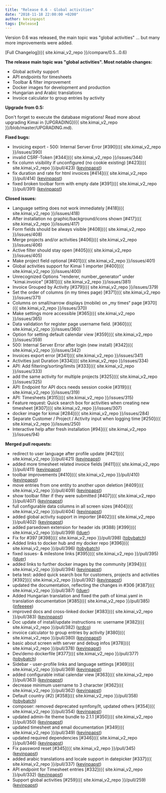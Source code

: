 ```yaml
---
title: "Release 0.6 - Global activities"
date: "2018-11-18 22:00:00 +0200"
author: kevinpapst
tags: [Release]
---
```


Version 0.6 was released, the main topic was "global activities" ... but many more improvements were added.

[Full Changelog]({{ site.kimai_v2_repo }}/compare/0.5...0.6)

**The release main topic was "global activities". Most notable changes:**

- Global activity support
- API endpoints for timesheets
- Toolbar & filter improvement
- Docker images for development and production
- Hungarian and Arabic translations
- Invoice calculator to group entries by activity

**Upgrade from 0.5:**

Don't forget to execute the database migrations! Read more about upgrading Kimai in [UPGRADING]({{ site.kimai_v2_repo }}/blob/master/UPGRADING.md).

**Fixed bugs:**

- Invoicing export - 500: Internal Server Error [\#390]({{ site.kimai_v2_repo }}/issues/390)
- invalid CSRF-Token [\#344]({{ site.kimai_v2_repo }}/issues/344)
- fix column visibility if unconfigured \(no cookie existing\) [\#423]({{ site.kimai_v2_repo }}/pull/423) ([kevinpapst](https://github.com/kevinpapst))
- fix duration and rate for html invoices [\#414]({{ site.kimai_v2_repo }}/pull/414) ([kevinpapst](https://github.com/kevinpapst))
- fixed broken toolbar form with empty date [\#391]({{ site.kimai_v2_repo }}/pull/391) ([kevinpapst](https://github.com/kevinpapst))

**Closed issues:**

- Language setting does not work immediately [\#418]({{ site.kimai_v2_repo }}/issues/418)
- After installation no graphic/background/icons shown [\#417]({{ site.kimai_v2_repo }}/issues/417)
- Form fields should be always visible [\#408]({{ site.kimai_v2_repo }}/issues/408)
- Merge projects and/or activities [\#406]({{ site.kimai_v2_repo }}/issues/406)
- Active filter should stay open [\#405]({{ site.kimai_v2_repo }}/issues/405)
- Make project field optional [\#401]({{ site.kimai_v2_repo }}/issues/401)
- Global activities support for Kimai 1 importer [\#400]({{ site.kimai_v2_repo }}/issues/400)
- Unrecognized Options "renderer, number\_generator" under "kimai.invoice" [\#381]({{ site.kimai_v2_repo }}/issues/381)
- Invoice Grouped by Activity [\#379]({{ site.kimai_v2_repo }}/issues/379)
- Set the order of columns \(in my times page\) [\#371]({{ site.kimai_v2_repo }}/issues/371)
- Columns on small/narrow displays \(mobile\) on „my times“ page [\#370]({{ site.kimai_v2_repo }}/issues/370)
- Make settings more accessible [\#365]({{ site.kimai_v2_repo }}/issues/365)
- Data validation for register page username field. [\#360]({{ site.kimai_v2_repo }}/issues/360)
- Option for setting default calendar view [\#359]({{ site.kimai_v2_repo }}/issues/359)
- 500: Internal Server Error after login \(new install\) [\#342]({{ site.kimai_v2_repo }}/issues/342)
- Invoices export error [\#341]({{ site.kimai_v2_repo }}/issues/341)
- Activities just Duration [\#334]({{ site.kimai_v2_repo }}/issues/334)
- API: Add filtering/sorting/limits [\#333]({{ site.kimai_v2_repo }}/issues/333)
- add the same activity for multiple projects [\#325]({{ site.kimai_v2_repo }}/issues/325)
- API: Endpoint for API docs needs session cookie [\#319]({{ site.kimai_v2_repo }}/issues/319)
- API: Timesheets [\#315]({{ site.kimai_v2_repo }}/issues/315)
- Feature request: Quick search box for activities when creating new timesheet [\#307]({{ site.kimai_v2_repo }}/issues/307)
- docker image for kimai [\#284]({{ site.kimai_v2_repo }}/issues/284)
- Separate Customer / Project / Activity input when logging time [\#250]({{ site.kimai_v2_repo }}/issues/250)
- Interactive help after fresh installation [\#94]({{ site.kimai_v2_repo }}/issues/94)

**Merged pull requests:**

- redirect to user language after profile update [\#421]({{ site.kimai_v2_repo }}/pull/421) ([kevinpapst](https://github.com/kevinpapst))
- added more timesheet related invoice fields [\#411]({{ site.kimai_v2_repo }}/pull/411) ([kevinpapst](https://github.com/kevinpapst))
- toolbar improvements [\#410]({{ site.kimai_v2_repo }}/pull/410) ([kevinpapst](https://github.com/kevinpapst))
- move entries from one entity to another upon deletion [\#409]({{ site.kimai_v2_repo }}/pull/409) ([kevinpapst](https://github.com/kevinpapst))
- show toolbar filter if they were submitted [\#407]({{ site.kimai_v2_repo }}/pull/407) ([kevinpapst](https://github.com/kevinpapst))
- full configurable data columns in all screen sizes [\#404]({{ site.kimai_v2_repo }}/pull/404) ([kevinpapst](https://github.com/kevinpapst))
- added global activity support in importer [\#402]({{ site.kimai_v2_repo }}/pull/402) ([kevinpapst](https://github.com/kevinpapst))
- added parsedown extension for header ids \(\#388\) [\#399]({{ site.kimai_v2_repo }}/pull/399) ([lduer](https://github.com/lduer))
- Fix for \#397 [\#398]({{ site.kimai_v2_repo }}/pull/398) ([tobybatch](https://github.com/tobybatch))
- Added links to docker hub and my docker repo [\#396]({{ site.kimai_v2_repo }}/pull/396) ([tobybatch](https://github.com/tobybatch))
- fixed issues- & milestone links [\#395]({{ site.kimai_v2_repo }}/pull/395) ([lduer](https://github.com/lduer))
- added links to further docker images by the community [\#394]({{ site.kimai_v2_repo }}/pull/394) ([kevinpapst](https://github.com/kevinpapst))
- beta test: added quick search box for customers, projects and activities [\#392]({{ site.kimai_v2_repo }}/pull/392) ([kevinpapst](https://github.com/kevinpapst))
- updated the documentation, reflecting the changes in \#306 [\#387]({{ site.kimai_v2_repo }}/pull/387) ([lduer](https://github.com/lduer))
- Added Hungarian translation and fixed the path of kimai.yaml in translation documentation [\#385]({{ site.kimai_v2_repo }}/pull/385) ([infeeeee](https://github.com/infeeeee))
- improved docs and cross-linked docker [\#383]({{ site.kimai_v2_repo }}/pull/383) ([kevinpapst](https://github.com/kevinpapst))
- Doc update of install/update instructions re: username [\#382]({{ site.kimai_v2_repo }}/pull/382) ([srdco](https://github.com/srdco))
- invoice calculator to group entries by activity [\#380]({{ site.kimai_v2_repo }}/pull/380) ([kevinpapst](https://github.com/kevinpapst))
- basic about screen with server and debug infos [\#378]({{ site.kimai_v2_repo }}/pull/378) ([kevinpapst](https://github.com/kevinpapst))
- Dev/demo dockerfile [\#377]({{ site.kimai_v2_repo }}/pull/377) ([tobybatch](https://github.com/tobybatch))
- Sidebar - user-profile links and language settings [\#369]({{ site.kimai_v2_repo }}/pull/369) ([kevinpapst](https://github.com/kevinpapst))
- added configurable initial calendar view [\#363]({{ site.kimai_v2_repo }}/pull/363) ([kevinpapst](https://github.com/kevinpapst))
- decrease minimum username to 3 character [\#362]({{ site.kimai_v2_repo }}/pull/362) ([kevinpapst](https://github.com/kevinpapst))
- Default country \(\#2\) [\#358]({{ site.kimai_v2_repo }}/pull/358) ([tobybatch](https://github.com/tobybatch))
- composer: removed deprecated symfony/lt, updated others [\#354]({{ site.kimai_v2_repo }}/pull/354) ([kevinpapst](https://github.com/kevinpapst))
- updated admin-lte theme bundle to 2.1.1 [\#350]({{ site.kimai_v2_repo }}/pull/350) ([kevinpapst](https://github.com/kevinpapst))
- updated timesheet and email documentation [\#349]({{ site.kimai_v2_repo }}/pull/349) ([kevinpapst](https://github.com/kevinpapst))
- updated required dependencies [\#346]({{ site.kimai_v2_repo }}/pull/346) ([kevinpapst](https://github.com/kevinpapst))
- Fix password reset [\#345]({{ site.kimai_v2_repo }}/pull/345) ([kevinpapst](https://github.com/kevinpapst))
- added arabic translations and locale support in datepicker [\#337]({{ site.kimai_v2_repo }}/pull/337) ([kevinpapst](https://github.com/kevinpapst))
- API endpoint for Timesheet entries [\#332]({{ site.kimai_v2_repo }}/pull/332) ([kevinpapst](https://github.com/kevinpapst))
- Support global activities [\#259]({{ site.kimai_v2_repo }}/pull/259) ([kevinpapst](https://github.com/kevinpapst))

